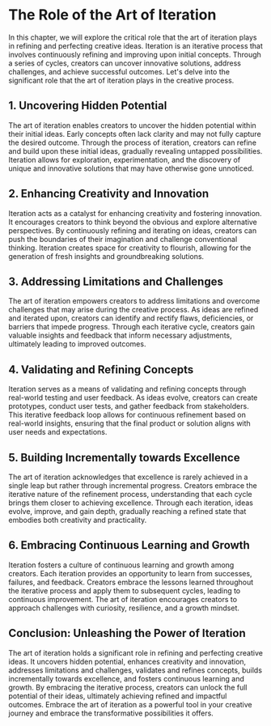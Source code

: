 The Role of the Art of Iteration
=========================================

In this chapter, we will explore the critical role that the art of iteration plays in refining and perfecting creative ideas. Iteration is an iterative process that involves continuously refining and improving upon initial concepts. Through a series of cycles, creators can uncover innovative solutions, address challenges, and achieve successful outcomes. Let's delve into the significant role that the art of iteration plays in the creative process.

1\. **Uncovering Hidden Potential**
----------------------------------

The art of iteration enables creators to uncover the hidden potential within their initial ideas. Early concepts often lack clarity and may not fully capture the desired outcome. Through the process of iteration, creators can refine and build upon these initial ideas, gradually revealing untapped possibilities. Iteration allows for exploration, experimentation, and the discovery of unique and innovative solutions that may have otherwise gone unnoticed.

2\. **Enhancing Creativity and Innovation**
------------------------------------------

Iteration acts as a catalyst for enhancing creativity and fostering innovation. It encourages creators to think beyond the obvious and explore alternative perspectives. By continuously refining and iterating on ideas, creators can push the boundaries of their imagination and challenge conventional thinking. Iteration creates space for creativity to flourish, allowing for the generation of fresh insights and groundbreaking solutions.

3\. **Addressing Limitations and Challenges**
--------------------------------------------

The art of iteration empowers creators to address limitations and overcome challenges that may arise during the creative process. As ideas are refined and iterated upon, creators can identify and rectify flaws, deficiencies, or barriers that impede progress. Through each iterative cycle, creators gain valuable insights and feedback that inform necessary adjustments, ultimately leading to improved outcomes.

4\. **Validating and Refining Concepts**
---------------------------------------

Iteration serves as a means of validating and refining concepts through real-world testing and user feedback. As ideas evolve, creators can create prototypes, conduct user tests, and gather feedback from stakeholders. This iterative feedback loop allows for continuous refinement based on real-world insights, ensuring that the final product or solution aligns with user needs and expectations.

5\. **Building Incrementally towards Excellence**
------------------------------------------------

The art of iteration acknowledges that excellence is rarely achieved in a single leap but rather through incremental progress. Creators embrace the iterative nature of the refinement process, understanding that each cycle brings them closer to achieving excellence. Through each iteration, ideas evolve, improve, and gain depth, gradually reaching a refined state that embodies both creativity and practicality.

6\. **Embracing Continuous Learning and Growth**
-----------------------------------------------

Iteration fosters a culture of continuous learning and growth among creators. Each iteration provides an opportunity to learn from successes, failures, and feedback. Creators embrace the lessons learned throughout the iterative process and apply them to subsequent cycles, leading to continuous improvement. The art of iteration encourages creators to approach challenges with curiosity, resilience, and a growth mindset.

Conclusion: Unleashing the Power of Iteration
---------------------------------------------

The art of iteration holds a significant role in refining and perfecting creative ideas. It uncovers hidden potential, enhances creativity and innovation, addresses limitations and challenges, validates and refines concepts, builds incrementally towards excellence, and fosters continuous learning and growth. By embracing the iterative process, creators can unlock the full potential of their ideas, ultimately achieving refined and impactful outcomes. Embrace the art of iteration as a powerful tool in your creative journey and embrace the transformative possibilities it offers.
